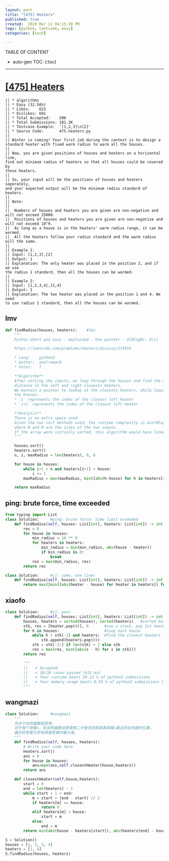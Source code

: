 ```yaml
---
layout: post
title: "[475] Heaters"
published: true
created:  2020 Mar 11 04:15:30 PM
tags: [python, leetcode, easy]
categories: [tech]

---
```


TABLE OF CONTENT

* auto-gen TOC:
{:toc}

- - -

# [[475] Heaters](https://leetcode.com/problems/heaters/description/)

    || * algorithms
    || * Easy (32.56%)
    || * Likes:    623
    || * Dislikes: 691
    || * Total Accepted:    59K
    || * Total Submissions: 181.1K
    || * Testcase Example:  '[1,2,3]\n[2]'
    || * Source Code:       475.heaters.py
    || 
    || Winter is coming! Your first job during the contest is to design a
    standard heater with fixed warm radius to warm all the houses.
    || 
    || Now, you are given positions of houses and heaters on a horizontal line,
    find out minimum radius of heaters so that all houses could be covered by
    those heaters.
    || 
    || So, your input will be the positions of houses and heaters seperately,
    and your expected output will be the minimum radius standard of heaters.
    || 
    || Note:
    || 
    || 	Numbers of houses and heaters you are given are non-negative and will not exceed 25000.
    || 	Positions of houses and heaters you are given are non-negative and will not exceed 10^9.
    || 	As long as a house is in the heaters' warm radius range, it can be warmed.
    || 	All the heaters follow your radius standard and the warm radius will the same.
    || 
    || Example 1:
    || Input: [1,2,3],[2]
    || Output: 1
    || Explanation: The only heater was placed in the position 2, and if we use
    the radius 1 standard, then all the houses can be warmed.
    || 
    || Example 2:
    || Input: [1,2,3,4],[1,4]
    || Output: 1
    || Explanation: The two heater was placed in the position 1 and 4. We need
    to use radius 1 standard, then all the houses can be warmed.

## lmv

```python
def findRadius(houses, heaters):    #lmv
    """
    Python short and easy - explained - One pointer - O(NlogN), O(1)

    https://leetcode.com/problems/heaters/discuss/274555

    * Lang:    python3
    * Author:  axelramar9
    * Votes:   7

    **Algorithm**
    After sorting the inputs, we loop through the houses and find the minimum
    distance to the left and right closests heaters.
    We mantain a pointer to lookup at the closests heaters, while looping through
    the houses:
    * `i` represents the index of the closest left heater
    * `i+1` represents the index of the closest left heater

    **Analysis**
    There is no extra space used.
    Given the two sort methods used, the runtime complexity is min(NlogN, MlogM)
    where N and M are the sizes of the two inputs.
    If the array were initially sorted, this algorithm would have linear runtime.
    """

    houses.sort()
    heaters.sort()
    n, i, maxRadius = len(heaters), 0, 0

    for house in houses:
        while i+1 < n and heaters[i+1] < house:
            i += 1
        maxRadius = max(maxRadius, min([abs(h-house) for h in heaters[i:i+2]]))

    return maxRadius
```

## ping: brute force, time exceeded

```python
from typing import List
class Solution:     #ping: brute force: time limit exceeded
    def findRadius(self, houses: List[int], heaters: List[int]) -> int:
        res = 0
        for house in houses:
            min_radius = 10 ** 9
            for heaters in heaters:
                min_radius = min(min_radius, abs(house - heater))
                if min_radius is 0:
                    break
            res = max(min_radius, res)
        return res

class Solution:     #jj: same, one liner
    def findRadius(self, houses: List[int], heaters: List[int]) -> int:
        return max([min([abs(heater - house) for heater in heaters]) for house in houses])
```

## xiaofo

```python
class Solution:     #jj: pass
    def findRadius(self, houses: List[int], heaters: List[int]) -> int:
        houses, heaters = sorted(houses), sorted(heaters)   #sorted both
        stk, res = [heater.pop(0)], 0       #use a stack, pop 1st heater into it
        for h in houses:                    #loop each house
            while h > stk[-1] and heaters:  #find the closest heaters
                stk.append(heaters.pop(0))
            stk = stk[-2:] if len(stk) > 2 else stk
            res = max(res, min([abs(s - h) for s in stk]))
        return res

        """
        ||   ✔ Accepted
        ||   ✔ 30/30 cases passed (412 ms)
        ||   ✔ Your runtime beats 29.13 % of python3 submissions
        ||   ✔ Your memory usage beats 8.33 % of python3 submissions (16.4 MB)
        """
```

## wangmazi
```python
class Solution:     #wangmazi
    """
    先对于加热器数组排序。
    对于每个房屋i，在加热器数组里使用二分查找找到距离房屋i最近的加热器的位置，
    最后的答案为所有房屋答案的最大值。
    """
    def findRadius(self, houses, heaters):
        # Write your code here
        heaters.sort()
        ans = 0
        for house in houses:
            ans=max(ans,self.closestHeater(house,heaters))
        return ans

    def closestHeater(self,house,heaters):
        start = 0
        end = len(heaters) - 1
        while start + 1 < end:
            m = start + (end - start) // 2
            if heaters[m] == house:
                return 0
            elif heaters[m] < house:
                start = m
            else:
                end = m
        return min(abs(house - heaters[start]), abs(heaters[end] - house))

S = Solution()
houses = [1, 2, 3, 4]
heaters = [1, 4]
S.findRadius(houses, heaters)
```

